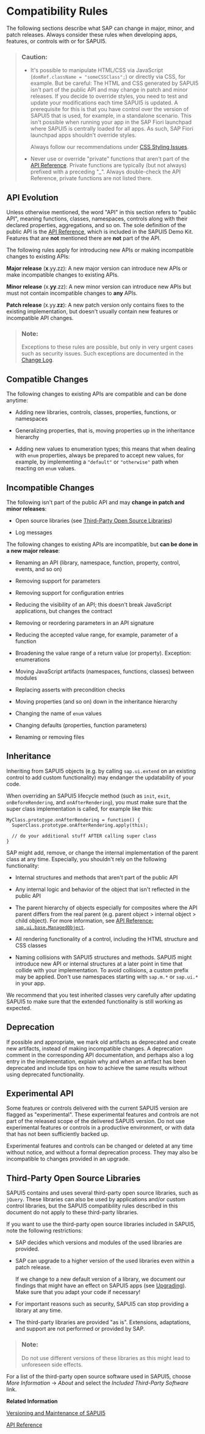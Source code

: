 <!-- loio91f087396f4d1014b6dd926db0e91070 -->

# Compatibility Rules

The following sections describe what SAP can change in major, minor, and patch releases. Always consider these rules when developing apps, features, or controls with or for SAPUI5.

> ### Caution:  
> -   It's possible to manipulate HTML/CSS via JavaScript \(`domRef.className = "someCSSClass";`\) or directly via CSS, for example. But be careful: The HTML and CSS generated by SAPUI5 isn't part of the public API and may change in patch and minor releases. If you decide to override styles, you need to test and update your modifications each time SAPUI5 is updated. A prerequisite for this is that you have control over the version of SAPUI5 that is used, for example, in a standalone scenario. This isn't possible when running your app in the SAP Fiori launchpad where SAPUI5 is centrally loaded for all apps. As such, SAP Fiori launchpad apps shouldn't override styles.
> 
>     Always follow our recommendations under [CSS Styling Issues](../05_Developing_Apps/css-styling-issues-9d87f92.md).
> 
> -   Never use or override "private" functions that aren't part of the [API Reference](https://ui5.sap.com/#/api/sap.ui). Private functions are typically \(but not always\) prefixed with a preceding "\_". Always double-check the API Reference, private functions are not listed there.



<a name="loio91f087396f4d1014b6dd926db0e91070__section_4BED038D0A7E4237BE7AD473862AA281"/>

## API Evolution

Unless otherwise mentioned, the word "API" in this section refers to "public API", meaning functions, classes, namespaces, controls along with their declared properties, aggregations, and so on. The sole definition of the public API is the  [API Reference](https://ui5.sap.com/#/api/sap.ui), which is included in the SAPUI5 Demo Kit. Features that are **not** mentioned there are **not** part of the API.

The following rules apply for introducing new APIs or making incompatible changes to existing APIs:

**Major release** \(**x**.yy.zz\): A new major version can introduce new APIs or make incompatible changes to existing APIs.

**Minor release** \(x.**yy**.zz\): A new minor version can introduce new APIs but must not contain incompatible changes to **any** APIs.

**Patch release** \(x.yy.**zz**\): A new patch version only contains fixes to the existing implementation, but doesn't usually contain new features or incompatible API changes.

> ### Note:  
> Exceptions to these rules are possible, but only in very urgent cases such as security issues. Such exceptions are documented in the [Change Log](https://ui5.sap.com/releasenotes.html).



<a name="loio91f087396f4d1014b6dd926db0e91070__section_N10074_N10013_N10001"/>

## Compatible Changes

The following changes to existing APIs are compatible and can be done anytime:

-   Adding new libraries, controls, classes, properties, functions, or namespaces

-   Generalizing properties, that is, moving properties up in the inheritance hierarchy

-   Adding new values to enumeration types; this means that when dealing with `enum` properties, always be prepared to accept new values, for example, by implementing a `"default"` or `"otherwise"` path when reacting on `enum` values.




<a name="loio91f087396f4d1014b6dd926db0e91070__section_N1009A_N10013_N10001"/>

## Incompatible Changes

The following isn't part of the public API and may **change in patch and minor releases**:

-   Open source libraries \(see [Third-Party Open Source Libraries](compatibility-rules-91f0873.md#loio91f087396f4d1014b6dd926db0e91070__Open_Source)\)

-   Log messages


The following changes to existing APIs are incompatible, but **can be done in a new major release**:

-   Renaming an API \(library, namespace, function, property, control, events, and so on\)

-   Removing support for parameters

-   Removing support for configuration entries

-   Reducing the visibility of an API; this doesn't break JavaScript applications, but changes the contract

-   Removing or reordering parameters in an API signature

-   Reducing the accepted value range, for example, parameter of a function

-   Broadening the value range of a return value \(or property\). Exception: enumerations

-   Moving JavaScript artifacts \(namespaces, functions, classes\) between modules

-   Replacing asserts with precondition checks

-   Moving properties \(and so on\) down in the inheritance hierarchy

-   Changing the name of `enum` values

-   Changing defaults \(properties, function parameters\)

-   Renaming or removing files




## Inheritance

Inheriting from SAPUI5 objects \(e.g. by calling `sap.ui.extend` on an existing control to add custom functionality\) may endanger the updatability of your code.

When overriding an SAPUI5 lifecycle method \(such as `init`, `exit`, `onBeforeRendering`, and `onAfterRendering`\), you must make sure that the super class implementation is called, for example like this:

```
MyClass.prototype.onAfterRendering = function() {
  SuperClass.prototype.onAfterRendering.apply(this);

  // do your additional stuff AFTER calling super class
}
```

SAP might add, remove, or change the internal implementation of the parent class at any time. Especially, you shouldn't rely on the following functionality:

-   Internal structures and methods that aren't part of the public API

-   Any internal logic and behavior of the object that isn't reflected in the public API

-   The parent hierarchy of objects especially for composites where the API parent differs from the real parent \(e.g. parent object \> internal object \> child object\). For more information, see [API Reference: `sap.ui.base.ManagedObject`](https://ui5.sap.com/#/api/sap.ui.base.ManagedObject). 

-   All rendering functionality of a control, including the HTML structure and CSS classes

-   Naming collisions with SAPUI5 structures and methods. SAPUI5 might introduce new API or internal structures at a later point in time that collide with your implementation. To avoid collisions, a custom prefix may be applied. Don't use namespaces starting with `sap.m.*` or `sap.ui.*` in your app.


We recommend that you test inherited classes very carefully after updating SAPUI5 to make sure that the extended functionality is still working as expected.



## Deprecation

If possible and appropriate, we mark old artifacts as deprecated and create new artifacts, instead of making incompatible changes. A deprecation comment in the corresponding API documentation, and perhaps also a log entry in the implementation, explain why and when an artifact has been deprecated and include tips on how to achieve the same results without using deprecated functionality.



<a name="loio91f087396f4d1014b6dd926db0e91070__experimental"/>

## Experimental API

Some features or controls delivered with the current SAPUI5 version are flagged as "experimental". These experimental features and controls are not part of the released scope of the delivered SAPUI5 version. Do not use experimental features or controls in a productive environment, or with data that has not been sufficiently backed up.

Experimental features and controls can be changed or deleted at any time without notice, and without a formal deprecation process. They may also be incompatible to changes provided in an upgrade.



<a name="loio91f087396f4d1014b6dd926db0e91070__Open_Source"/>

## Third-Party Open Source Libraries

SAPUI5 contains and uses several third-party open source libraries, such as `jQuery`. These libraries can also be used by applications and/or custom control libraries, but the SAPUI5 compatibility rules described in this document do not apply to these third-party libraries.

If you want to use the third-party open source libraries included in SAPUI5, note the following restrictions:

-   SAP decides which versions and modules of the used libraries are provided.

-   SAP can upgrade to a higher version of the used libraries even within a patch release.

    If we change to a new default version of a library, we document our findings that might have an effect on SAPUI5 apps \(see [Upgrading](upgrading-9638e4f.md)\). Make sure that you adapt your code if necessary!

-   For important reasons such as security, SAPUI5 can stop providing a library at any time.

-   The third-party libraries are provided "as is". Extensions, adaptations, and support are not performed or provided by SAP.


> ### Note:  
> Do not use different versions of these libraries as this might lead to unforeseen side effects.

For a list of the third-party open source software used in SAPUI5, choose *More Information* → *About* and select the *Included Third-Party Software* link.

**Related Information**  


[Versioning and Maintenance of SAPUI5](versioning-and-maintenance-of-sapui5-91f0214.md "Versioning and maintenance strategy for SAPUI5.")

[API Reference](https://ui5.sap.com/#/api/sap.ui)

